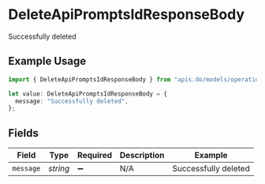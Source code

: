 # DeleteApiPromptsIdResponseBody

Successfully deleted

## Example Usage

```typescript
import { DeleteApiPromptsIdResponseBody } from "apis.do/models/operations";

let value: DeleteApiPromptsIdResponseBody = {
  message: "Successfully deleted",
};
```

## Fields

| Field                | Type                 | Required             | Description          | Example              |
| -------------------- | -------------------- | -------------------- | -------------------- | -------------------- |
| `message`            | *string*             | :heavy_minus_sign:   | N/A                  | Successfully deleted |
